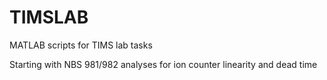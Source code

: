 # TIMSLAB
MATLAB scripts for TIMS lab tasks

Starting with NBS 981/982 analyses for ion counter linearity and dead time
